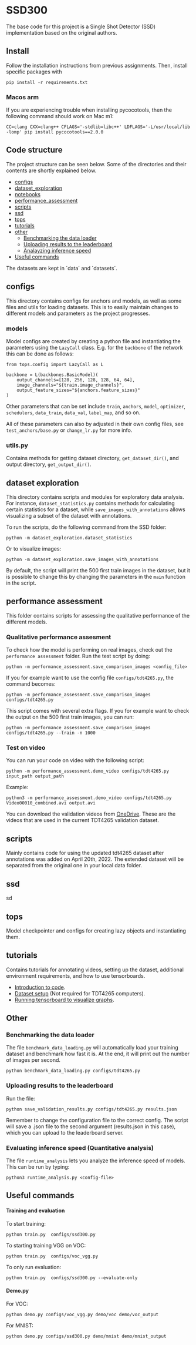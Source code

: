 # SSD300

The base code for this project is a Single Shot Detector (SSD) implementation based on the original authors.

## Install
Follow the installation instructions from previous assignments.
Then, install specific packages with

```
pip install -r requirements.txt
```

### Macos arm

If you are experiencing trouble when installing pycocotools, then the following command should work on Mac m1:

```
CC=clang CXX=clang++ CFLAGS='-stdlib=libc++' LDFLAGS='-L/usr/local/lib -lomp' pip install pycocotools==2.0.0  
```

## Code structure

The project structure can be seen below. Some of the directories and their contents are shortly explained below.

 * [configs](#configs)
 * [dataset_exploration](#dataset-exploration)
 * [notebooks](#notebooks)
 * [performance_assessment](#performance-assessment)
 * [scripts](#scripts)
 * [ssd](#ssd)
 * [tops](#tops)
 * [tutorials](#tutorials)
 * [other](#other)
    * [Benchmarking the data loader](#benchmarking-the-data-loader)
    * [Uploading results to the leaderboard](#uploading-results-to-the-leaderboard)
    * [Analayzing inference speed](#evaluating-inference-speed-(Quantitative-analysis))
* [Useful commands](#useful-commands)

The datasets are kept in ´data´ and ´datasets´.

## configs

This directory contains configs for anchors and models, as well as some files and utils for loading datasets. This is to easily maintain changes to different models and parameters as the project progresses.

### models

Model configs are created by creating a python file and instantiating the parameters using the `LazyCall` class. E.g. for the `backbone` of the network this can be done as follows:

```
from tops.config import LazyCall as L

backbone = L(backbones.BasicModel)(
    output_channels=[128, 256, 128, 128, 64, 64],
    image_channels="${train.image_channels}",
    output_feature_sizes="${anchors.feature_sizes}"
)
```

Other parameters that can be set include `train`, `anchors`, `model`, `optimizer`, `schedulers`, `data_train`, `data_val`, `label_map`, and so on.

All of these parameters can also by adjusted in their own config files, see `test_anchors/base.py` or `change_lr.py` for more info.

### utils.py

Contains methods for getting dataset directory, `get_dataset_dir()`, and output directory, `get_output_dir()`.

## dataset exploration

This directory contains scripts and modules for exploratory data analysis. For instance, `dataset_statistics.py` contains methods for calculating certain statistics for a dataset, while `save_images_with_annotations` allows visualizing a subset of the dataset with annotations.

To run the scripts, do the following command from the SSD folder:

```
python -m dataset_exploration.dataset_statistics
```

Or to visualize images:

```
python -m dataset_exploration.save_images_with_annotations
```

By default, the script will print the 500 first train images in the dataset, but it is possible to change this by changing the parameters in the `main` function in the script.

## performance assessment

This folder contains scripts for assessing the qualitative performance of the different models.

### Qualitative performance assesment

To check how the model is performing on real images, check out the `performance assessment` folder. Run the test script by doing:

```
python -m performance_assessment.save_comparison_images <config_file>
```

If you for example want to use the config file `configs/tdt4265.py`, the command becomes:

```
python -m performance_assessment.save_comparison_images configs/tdt4265.py
```

This script comes with several extra flags. If you for example want to check the output on the 500 first train images, you can run:

```
python -m performance_assessment.save_comparison_images configs/tdt4265.py --train -n 1000
```

### Test on video

You can run your code on video with the following script:
```
python -m performance_assessment.demo_video configs/tdt4265.py input_path output_path
```
Example:
```
python3 -m performance_assessment.demo_video configs/tdt4265.py Video00010_combined.avi output.avi
```
You can download the validation videos from [OneDrive](https://studntnu-my.sharepoint.com/:f:/g/personal/haakohu_ntnu_no/EhTbLF7OIrZHuUAc2FWAxYoBpFJxfuMoLVxyo519fcSTlw?e=ujXUU7).
These are the videos that are used in the current TDT4265 validation dataset.

## scripts

Mainly contains code for using the updated tdt4265 dataset after annotations was added on April 20th, 2022. The extended dataset will be separated from the original one in your local data folder.

## ssd

sd

## tops

Model checkpointer and configs for creating lazy objects and instantiating them.

## tutorials

Contains tutorials for annotating videos, setting up the dataset, additional environment requirements, and how to use tensorboards.

- [Introduction to code](notebooks/code_introduction.ipynb).
- [Dataset setup](tutorials/dataset_setup.md) (Not required for TDT4265 computers).
- [Running tensorboard to visualize graphs](tutorials/tensorboard.md).

## Other

### Benchmarking the data loader
The file `benchmark_data_loading.py` will automatically load your training dataset and benchmark how fast it is. At the end, it will print out the number of images per second.

```
python benchmark_data_loading.py configs/tdt4265.py
```

### Uploading results to the leaderboard
Run the file:

```
python save_validation_results.py configs/tdt4265.py results.json
```

Remember to change the configuration file to the correct config.
The script will save a .json file to the second argument (results.json in this case), which you can upload to the leaderboard server.


### Evaluating inference speed (Quantitative analysis)

The file `runtime_analysis` lets you analyze the inference speed of models. This can be run by typing:

```
python3 runtime_analysis.py <config-file>
```

## Useful commands

#### Training and evaluation
To start training:
```
python train.py  configs/ssd300.py
```

To starting training VGG on VOC:
```
python train.py  configs/voc_vgg.py
```

To only run evaluation:
```
python train.py  configs/ssd300.py --evaluate-only
```

#### Demo.py
For VOC:
```
python demo.py configs/voc_vgg.py demo/voc demo/voc_output
```

For MNIST:
```
python demo.py configs/ssd300.py demo/mnist demo/mnist_output
```
